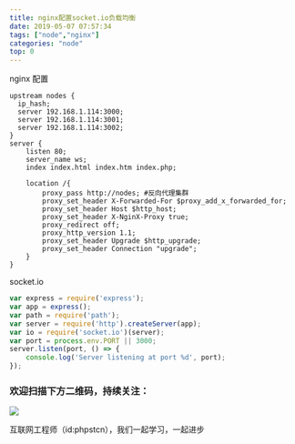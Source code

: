 ```yaml
---
title: nginx配置socket.io负载均衡
date: 2019-05-07 07:57:34
tags: ["node","nginx"]
categories: "node"
top: 0
---
```

nginx 配置

```shell
upstream nodes {
  ip_hash;
  server 192.168.1.114:3000;
  server 192.168.1.114:3001;
  server 192.168.1.114:3002;
}
server {
    listen 80;
    server_name ws;
    index index.html index.htm index.php;

    location /{
		proxy_pass http://nodes; #反向代理集群
		proxy_set_header X-Forwarded-For $proxy_add_x_forwarded_for;
		proxy_set_header Host $http_host;
		proxy_set_header X-NginX-Proxy true;
		proxy_redirect off;
		proxy_http_version 1.1;
		proxy_set_header Upgrade $http_upgrade;
		proxy_set_header Connection "upgrade";
    }
}
```

socket.io

```js
var express = require('express');
var app = express();
var path = require('path');
var server = require('http').createServer(app);
var io = require('socket.io')(server);
var port = process.env.PORT || 3000;
server.listen(port, () => {
    console.log('Server listening at port %d', port);
});

```

### 欢迎扫描下方二维码，持续关注：

![](http://ww1.sinaimg.cn/large/a616b9a4gy1g4xzv954a4j20760763yo.jpg)

互联网工程师（id:phpstcn），我们一起学习，一起进步
